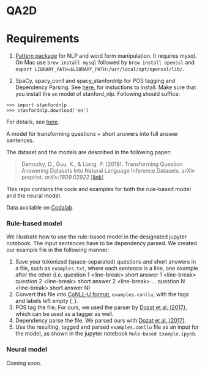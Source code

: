 # QA2D

# Requirements

1. [Pattern package](https://pypi.org/project/Pattern/#files) for NLP and word form manipulation. It requires mysql. On Mac use `brew install mysql` followed by `brew install openssl` and `export LIBRARY_PATH=$LIBRARY_PATH:/usr/local/opt/openssl/lib/`. 

2. SpaCy, spacy_conll and spacy_stanfordnlp for POS tagging and Dependency Parsing. See [here](https://github.com/BramVanroy/spacy_conll#parsing-to-conll-with-spacy-or-spacy-stanfordnlp), for instuctions to install.
Make sure that you install the `en` model of stanford_nlp. Following should suffice:
```
>>> import stanfordnlp
>>> stanfordnlp.download('en') 
```
For details, see [here](https://stanfordnlp.github.io/stanfordnlp/models.html#downloading-and-using-models).


A model for transforming questions + short answers into full answer sentences. 

The dataset and the models are described in the following paper:

>Demszky, D., Guu, K., & Liang, P. (2018). Transforming Question Answering Datasets Into Natural Language Inference Datasets. arXiv preprint. _arXiv:1809.02922_.[[link](https://arxiv.org/abs/1809.02922)]

This repo contains the code and examples for both the rule-based model and the neural model.

Data available on [Codalab](https://worksheets.codalab.org/worksheets/0xd4ebc52cebb84130a07cbfe81597aaf0/).

### Rule-based model

We illustrate how to use the rule-based model in the designated jupyter notebook. The input sentences have to be dependency parsed. We created our example file in the following manner:
1. Save your tokenized (space-separated) questions and short answers in a file, such as `examples.txt`, where each sentence is a line, one example after the other (i.e. question 1 \<line-break\> short answer 1 \<line-break\> question 2 \<line-break\> short answer 2 \<line-break\> ... question N \<line-break\> short answer N)
2. Convert this file into [CoNLL-U format](http://universaldependencies.org/format.html), `examples.conllu`, with the tags and labels left empty (`_`).
3. POS tag the file. For ours, we used the parser by [Dozat et al. (2017)](https://github.com/tdozat/Parser-v2), which can be used as a tagger as well.
4. Dependency parse the file. We parsed ours with [Dozat et al. (2017)](https://github.com/tdozat/Parser-v2). 
5. Use the resulting, tagged and parsed `examples.conllu` file as an input for the model, as shown in the jupyter notebook `Rule-based Example.ipynb`. 


### Neural model
Coming soon.
